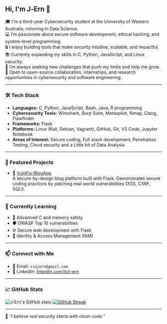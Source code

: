 ## Hi, I'm J‑Ern 👋

🎓 I'm a third-year Cybersecurity student at the University of Western Australia, minoring in Data Science.  
💻 I’m passionate about secure software development, ethical hacking, and system-level programming.  
🔒 I enjoy building tools that make security intuitive, scalable, and impactful.  
📚 Currently expanding my skills in C, Python, JavaScript, and Linux security.  
🧠 I’m always seeking new challenges that push my limits and help me grow.  
🚀 Open to open-source collaboration, internships, and research opportunities in cybersecurity and software engineering.

---

### 🛠️ Tech Stack

- **Languages:** C, Python, JavaScript, Bash, Java, R programming 
- **Cybersecurity Tools:** Wireshark, Burp Suite, Metasploit, Nmap, Clang, Flawfinder
- **Frameworks:** Flask
- **Platforms:** Linux (Kali, Debian, Vagrant), GitHub, Git, VS Code, Jupyter Notebook
- **Areas of Interest:** Secure coding, Full stack development, Penetration Testing, Cloud security and a Little bit of Data Analysis

---

### 📂 Featured Projects

- 🔭 [VulnFix-BlogApp](https://github.com/jern2004/VulnFix-BlogApp)  
  A secure-by-design blog platform built with Flask. Demonstrates secure coding practices by patching real-world vulnerabilities (XSS, CSRF, SQLi).

---

### 🧠 Currently Learning

- 🧬 Advanced C and memory safety
- 🛡️ OWASP Top 10 vulnerabilities
- 🌐 Secure web development with Flask
- 🔐 Identity & Access Management (IAM)

---

### 📫 Connect with Me

- 📧 Email: `siajern@gmail.com`
- 💼 LinkedIn: [linkedin.com/in/j-ern](https://linkedin.com/in/j-ern)

---

### 📈 GitHub Stats

![J‑Ern's GitHub stats](https://github-readme-stats.vercel.app/api?username=J-Ern&show_icons=true&theme=radical)
[![GitHub Streak](https://streak-stats.demolab.com?user=J-Ern&theme=dark)](https://git.io/streak-stats)

---

💬 *“I believe real security starts with clean code.”*

